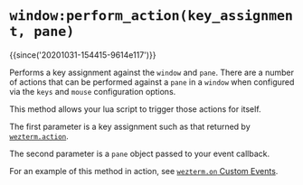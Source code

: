 # `window:perform_action(key_assignment, pane)`

{{since('20201031-154415-9614e117')}}

Performs a key assignment against the `window` and `pane`.
There are a number of actions that can be performed against a `pane` in
a `window` when configured via the `keys` and `mouse` configuration options.

This method allows your lua script to trigger those actions for itself.

The first parameter is a key assignment such as that returned by [`wezterm.action`](../wezterm/action.md).

The second parameter is a `pane` object passed to your event callback.

For an example of this method in action, see [`wezterm.on` Custom Events](../wezterm/on.md#custom-events).

